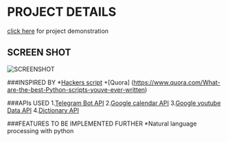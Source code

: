 
PROJECT DETAILS
===============

[click here](https://www.youtube.com/watch?v=zTJ1JtZPuAA) for project demonstration

SCREEN SHOT
-----------
![SCREENSHOT](http://http://postimg.org/image/g8rtupvsr/cc272702/)

###INSPIRED BY
*[Hackers script](https://github.com/NARKOZ/hacker-scripts)
+[Quora] (https://www.quora.com/What-are-the-best-Python-scripts-youve-ever-written)


###APIs USED
1.[Telegram Bot API](https://core.telegram.org/bots/api)
2.[Google calendar API](https://developers.google.com/google-apps/calendar/)
3.[Google youtube Data API](https://developers.google.com/youtube/v3/)
4.[Dictionary API](http://developer.wordnik.com/docs.html#!/word)

###FEATURES TO BE IMPLEMENTED FURTHER
*Natural language processing with python
